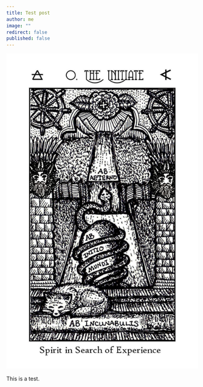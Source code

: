 ```yaml
---
title: Test post
author: me
image: ""
redirect: false
published: false
---
```

![](spirit-keepers-arcana-00.jpg)

This is a test.